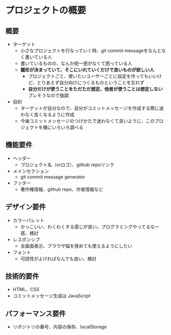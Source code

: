 # プロジェクトの概要


## 概要

- ターゲット
  - 小さなプロジェクトを行なっていく時、git commit messageをなんとなく書いている人
  - 書いているものの、なんか統一感がなくて困っている人
  - **雛形が決まっていて、そこにいれていくだけで良いものが欲しい人**
    - プロジェクトごと、使いたいユーザーごとに設定を作ってもいいけど、とりあえず自分向けにつくるものということを忘れず
    - **自分だけが使うことをただただ想定、他者が使うことは想定しない** ブレそうなので強調
- 目的
  - ターゲットが自分なので、自分がコミットメッセージを作成する際に迷わなく良くなるように作成
  - 今後コミットメッセージのつけかたで迷わなくて良いように、このプロジェクトを機にいろいろ調べる


## 機能要件

- ヘッダー
  - プロジェクト名（orロゴ）、github repoリンク
- メインセクション
  - git commit message generator
 - フッター
   - 著作権情報、github repo、作者情報など


## デザイン要件

- カラーパレット
  - かっこいい、わくわくする感じが良い。プログラミングやってるなー感、検討
- レスポンシブ
  - 全画面表示、ブラウザ幅を狭めても使えるようにしたい
- フォント
  - 可読性がよければなんでも良い、検討


## 技術的要件

- HTML、CSS
- コミットメッセージ生成は JavaScript


## パフォーマンス要件
- リポジトリの番号、内容の保存、localStorage